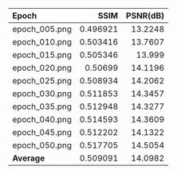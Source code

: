 | Epoch         |     SSIM |   PSNR(dB) |
|:--------------|---------:|-----------:|
| epoch_005.png | 0.496921 |    13.2248 |
| epoch_010.png | 0.503416 |    13.7607 |
| epoch_015.png | 0.505346 |    13.999  |
| epoch_020.png | 0.50699  |    14.1196 |
| epoch_025.png | 0.508934 |    14.2062 |
| epoch_030.png | 0.511853 |    14.3457 |
| epoch_035.png | 0.512948 |    14.3277 |
| epoch_040.png | 0.514593 |    14.3609 |
| epoch_045.png | 0.512202 |    14.1322 |
| epoch_050.png | 0.517705 |    14.5054 |
| **Average**   | 0.509091 |    14.0982 |